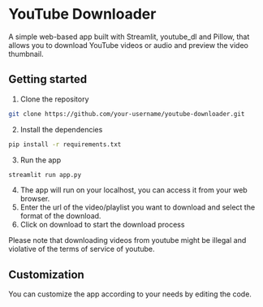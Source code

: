# YouTube Downloader

A simple web-based app built with Streamlit, youtube_dl and Pillow, that allows you to download YouTube videos or audio and preview the video thumbnail.

## Getting started

1. Clone the repository
```bash
git clone https://github.com/your-username/youtube-downloader.git
```
2. Install the dependencies
```bash
pip install -r requirements.txt
```
3. Run the app
```bash
streamlit run app.py
```
4. The app will run on your localhost, you can access it from your web browser.
5. Enter the url of the video/playlist you want to download and select the format of the download.
6. Click on download to start the download process

Please note that downloading videos from youtube might be illegal and violative of the terms of service of youtube.

## Customization

You can customize the app according to your needs by editing the code.
